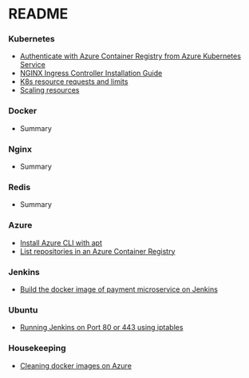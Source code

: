 ﻿# README #


### Kubernetes ###

* [Authenticate with Azure Container Registry from Azure Kubernetes Service](Kubernetes/authenticate-with-azure-container-registry-from-azure-kubernetes-service.md)
* [NGINX Ingress Controller Installation Guide](https://kubernetes.github.io/ingress-nginx/deploy/)
* [K8s resource requests and limits](Kubernetes/k8s-resource-requests-and-limits.md)
* [Scaling resources](Kubernetes/scaling-resources.md)

### Docker ###

* Summary

### Nginx ###

* Summary

### Redis ### 

* Summary

### Azure ###

* [Install Azure CLI with apt](https://docs.microsoft.com/en-us/cli/azure/install-azure-cli-apt?view=azure-cli-latest)
* [List repositories in an Azure Container Registry](Azure/list-repositories-in-azure-container-registry.md)

### Jenkins ###

* [Build the docker image of payment microservice on Jenkins](Jenkins/build-the-docker-image-of-payment-microservice-on-jenkins.md)

### Ubuntu ###

* [Running Jenkins on Port 80 or 443 using iptables](Ubuntu/running-jenkins-on-port-80-or-443-using-iptables.md)

### Housekeeping ###

* [Cleaning docker images on Azure](Housekeeping/docker-image-cleaning-on-azure.md)
